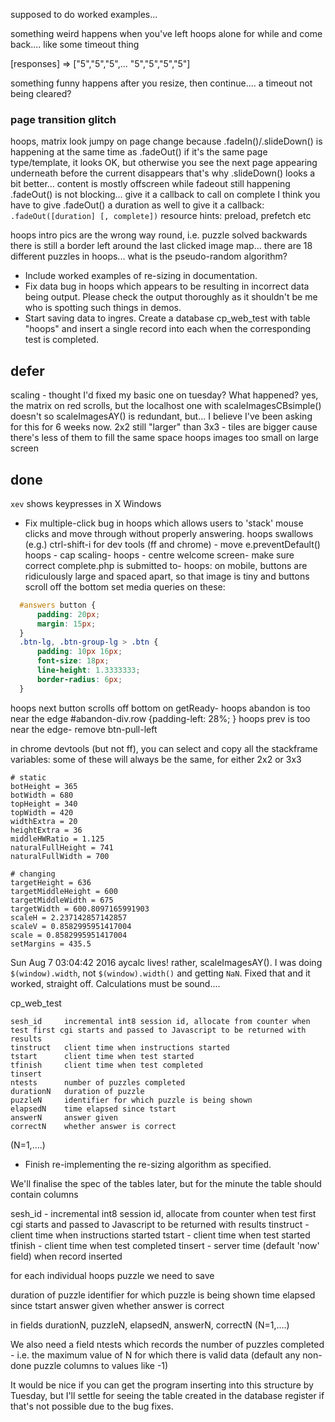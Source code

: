 

supposed to do worked examples...

something weird happens when you've left hoops alone for while and come back.... like some timeout thing

   [responses] => ["5","5","5",... "5","5","5","5"]

something funny happens after you resize, then continue.... a timeout not being cleared?

### page transition glitch

hoops, matrix look jumpy on page change because .fadeIn()/.slideDown() is happening at the same time as .fadeOut()
if it's the same page type/template, it looks OK, but otherwise you see the next page appearing underneath before the current disappears
that's why .slideDown() looks a bit better... content is mostly offscreen while fadeout still happening
.fadeOut() is not blocking... give it a callback to call on complete
I think you have to give .fadeOut() a duration as well to give it a callback: `.fadeOut([duration] [, complete])`
resource hints: preload, prefetch etc


hoops intro pics are the wrong way round, i.e. puzzle solved backwards
there is still a border left around the last clicked image map...
there are 18 different puzzles in hoops...
what is the pseudo-random algorithm?
 
* Include worked examples of re-sizing in documentation.
* Fix data bug in hoops which appears to be resulting in incorrect data being output. Please check the output thoroughly as it shouldn't be me who is spotting such things in demos.
* Start saving data to ingres. Create a database cp_web_test with table "hoops" and insert a single record into each when the corresponding test is completed.  




## defer

scaling - thought I'd fixed my basic one on tuesday? What happened?
yes, the matrix on red scrolls, but the localhost one with scaleImagesCBsimple() doesn't
  so scaleImagesAY() is redundant, but...
I believe I've been asking for this for 6 weeks now.
2x2 still "larger" than 3x3 - tiles are bigger cause there's less of them to fill the same space
hoops images too small on large screen

## done

`xev` shows keypresses in X Windows
* Fix multiple-click bug in hoops which allows users to 'stack' mouse clicks and move through without properly answering.
hoops swallows (e.g.) ctrl-shift-i for dev tools (ff and chrome) - move e.preventDefault()
hoops - cap scaling-
hoops - centre welcome screen-
make sure correct complete.php is submitted to-
hoops: on mobile, buttons are ridiculously large and spaced apart, so that image is tiny and buttons scroll off the bottom
set media queries on these:

```css
  #answers button {
      padding: 20px;
      margin: 15px;
  }
  .btn-lg, .btn-group-lg > .btn {
      padding: 10px 16px;
      font-size: 18px;
      line-height: 1.3333333;
      border-radius: 6px;
  }
```

hoops next button scrolls off bottom on getReady-
hoops abandon is too near the edge #abandon-div.row {padding-left: 28%; }
hoops prev is too near the edge- remove btn-pull-left


in chrome devtools (but not ff), you can select and copy all the stackframe variables:
some of these will always be the same, for either 2x2 or 3x3

    # static
    botHeight = 365
    botWidth = 680
    topHeight = 340
    topWidth = 420
    widthExtra = 20
    heightExtra = 36
    middleHWRatio = 1.125
    naturalFullHeight = 741
    naturalFullWidth = 700

    # changing
    targetHeight = 636
    targetMiddleHeight = 600
    targetMiddleWidth = 675
    targetWidth = 600.8097165991903
    scaleH = 2.237142857142857
    scaleV = 0.8582995951417004
    scale = 0.8582995951417004
    setMargins = 435.5

Sun Aug  7 03:04:42 2016 aycalc lives! 
rather, scaleImagesAY(). I was doing `$(window).width`, not `$(window).width()` and getting `NaN`. Fixed that and it worked, straight off. Calculations must be sound.... 

cp_web_test

    sesh_id     incremental int8 session id, allocate from counter when test first cgi starts and passed to Javascript to be returned with results
    tinstruct   client time when instructions started
    tstart      client time when test started
    tfinish     client time when test completed
    tinsert
    ntests      number of puzzles completed
    durationN   duration of puzzle
    puzzleN     identifier for which puzzle is being shown
    elapsedN    time elapsed since tstart
    answerN     answer given
    correctN    whether answer is correct

(N=1,....)


* Finish re-implementing the re-sizing algorithm as specified.

We'll finalise the spec of the tables later, but for the minute the table should contain columns

  sesh_id - incremental int8 session id, allocate from counter when test first cgi starts and passed to Javascript to be returned with results
  tinstruct - client time when instructions started
  tstart - client time when test started
  tfinish - client time when test completed
  tinsert - server time (default 'now' field) when record inserted

for each individual hoops puzzle we need to save

  duration of puzzle
  identifier for which puzzle is being shown
  time elapsed since tstart
  answer given
  whether answer is correct

in fields durationN, puzzleN, elapsedN, answerN, correctN (N=1,....)

We also need a field ntests which records the number of puzzles completed - i.e. the maximum value of N for which there is valid data (default any non-done puzzle columns to values like -1)

It would be nice if you can get the program inserting into this structure by Tuesday, but I'll settle for seeing the table created in the database register if that's not possible due to the bug fixes.